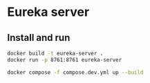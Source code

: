 # Eureka server

## Install and run

```bash Using docker only
docker build -t eureka-server .
docker run -p 8761:8761 eureka-server
```

```bash Using docker compose
docker compose -f compose.dev.yml up --build
```
